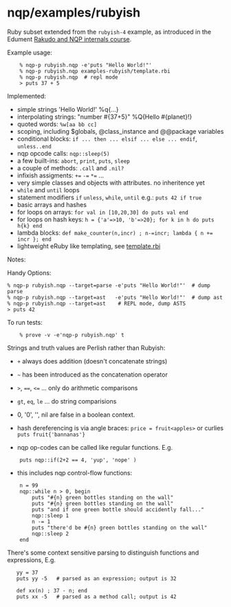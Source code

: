 nqp/examples/rubyish
====================

Ruby subset extended from the `rubyish-4` example, as introduced in the Edument
[Rakudo and NQP internals course](https://github.com/edumentab/rakudo-and-nqp-internals-course).

Example usage:
```
    % nqp-p rubyish.nqp -e'puts "Hello World!"'
    % nqp-p rubyish.nqp examples-rubyish/template.rbi
    % nqp-p rubyish.nqp  # repl mode
    > puts 37 + 5
```
Implemented:
- simple strings 'Hello World!' %q{...}
- interpolating strings: "number #{37+5}" %Q{Hello #{planet}!}
- quoted words: `%w[aa bb cc]` 
- scoping, including $globals, @class_instance and @@package variables
- conditional blocks: `if ... then ... elsif ... else ... endif`, `unless..end`
- nqp opcode calls: `nqp::sleep(5)`
- a few built-ins: `abort`, `print`, `puts`, `sleep`
- a couple of methods: `.call` and `.nil?`
- infixish assigments: `+=` `-=` `*=` ...
- very simple classes and objects with attributes. no inheritence yet
- `while` and `until` loops
- statement modifiers `if` `unless`, `while`, `until` e.g.: `puts 42 if true`
- basic arrays and hashes
- for loops on arrays: `for val in [10,20,30] do puts val end`
- for loops on hash keys: `h = {'a'=>10, 'b'=>20}; for k in h do puts h{k} end`
- lambda blocks: `def make_counter(n,incr) ; n-=incr; lambda { n += incr }; end`
- lightweight eRuby like templating, see [template.rbi](examples-rubyish/template.rbi)

Notes:

Handy Options:

    % nqp-p rubyish.nqp --target=parse -e'puts "Hello World!"'  # dump parse
    % nqp-p rubyish.nqp --target=ast   -e'puts "Hello World!"'  # dump ast
    % nqp-p rubyish.nqp --target=ast    # REPL mode, dump ASTS
    > puts 42

To run tests:
```
    % prove -v -e'nqp-p rubyish.nqp' t
```

Strings and truth values are Perlish rather than Rubyish:

- `+` always does addition (doesn't concatenate strings)
- `~` has been introduced as the concatenation operator
- `>`, `==`, `<=` ... only do arithmetic comparisons
- `gt`, `eq`, `le` ... do string comparisions
- 0, '0', '', nil  are false in a boolean context.
- hash dereferencing is via angle braces: `price = fruit<apples>` or
curlies `puts fruit{'bannanas'}`

- nqp op-codes can be called like regular functions. E.g.
```
    puts nqp::if(2+2 == 4, 'yup', 'nope' )
```
- this includes nqp control-flow functions:
```
    n = 99
    nqp::while n > 0, begin
        puts "#{n} green bottles standing on the wall"
        puts "#{n} green bottles standing on the wall"
        puts "and if one green bottle should accidently fall..."
        nqp::sleep 1
        n -= 1
        puts "there'd be #{n} green bottles standing on the wall"
        nqp::sleep 2
    end
```
There's some context sensitive parsing to distinguish functions and
expressions, E.g.
```
   yy = 37
   puts yy -5   # parsed as an expression; output is 32

   def xx(n) ; 37 - n; end
   puts xx -5   # parsed as a method call; output is 42
```

